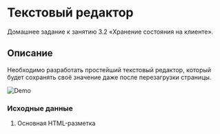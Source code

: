 # Текстовый редактор

Домашнее задание к занятию 3.2 «Хранение состояния на клиенте».

## Описание 

Необходимо разработать простейший текстовый редактор, который будет сохранять 
своё значение даже после перезагрузки страницы.

![Demo](./demo.gif)

### Исходные данные

1. Основная HTML-разметка

